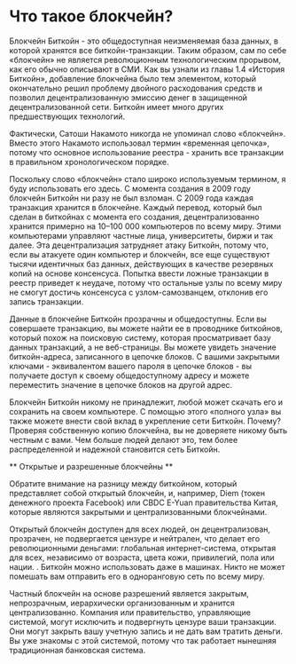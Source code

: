 # Что такое блокчейн?
Блокчейн Биткойн - это общедоступная неизменяемая база данных, в которой хранятся все биткойн-транзакции. Таким образом, сам по себе «блокчейн» не является революционным технологическим прорывом, как его обычно описывают в СМИ. Как вы узнали из главы 1.4 «История Биткойн», добавление блокчейна было тем элементом, который окончательно решил проблему двойного расходования средств и позволил децентрализованную эмиссию денег в защищенной децентрализованной сети. Биткойн имеет много других предшествующих технологий.

Фактически, Сатоши Накамото никогда не упоминал слово «блокчейн». Вместо этого Накамото использовал термин «временная цепочка», потому что основное использование реестра - хранить все транзакции в правильном хронологическом порядке.

Поскольку слово «блокчейн» стало широко используемым термином, я буду использовать его здесь. С момента создания в 2009 году блокчейн Биткойн ни разу не был взломан. С 2009 года каждая транзакция хранится в блокчейне. Каждый перевод, который был сделан в биткойнах с момента его создания, децентрализованно хранится примерно на 10–100 000 компьютеров по всему миру. Этими компьютерами управляют частные лица, университеты, биржи и так далее. Эта децентрализация затрудняет атаку Биткойн, потому что, если вы атакуете один компьютер и блокчейн, все еще существуют тысячи идентичных баз данных, действующих в качестве резервных копий на основе консенсуса. Попытка ввести ложные транзакции в реестр приведет к неудаче, потому что остальные узлы по всему миру не смогут достичь консенсуса с узлом-самозванцем, отклонив его запись транзакции.

Данные в блокчейне Биткойн прозрачны и общедоступны. Если вы совершаете транзакцию, вы можете найти ее в проводнике биткойнов, который похож на поисковую систему, которая просматривает базу данных транзакций, а не веб-страницы. Вы можете увидеть значение биткойн-адреса, записанного в цепочке блоков. С вашими закрытыми ключами - эквивалентом вашего пароля в цепочке блоков - вы получаете доступ к своему общедоступному адресу и можете переместить значение в цепочке блоков на другой адрес.

Блокчейн Биткойн никому не принадлежит, любой может скачать его и сохранить на своем компьютере. С помощью этого «полного узла» вы также можете внести свой вклад в укрепление сети Биткойн. Почему? Проверяя собственную копию блокчейна, вы не доверяете никому быть честным с вами. Чем больше людей делают это, тем более распределенной и надежной становится сеть Биткойн.

** Открытые и разрешенные блокчейны **

Обратите внимание на разницу между биткойном, который представляет собой открытый блокчейн, и, например, Diem (токен денежного проекта Facebook) или CBDC E-Yuan правительства Китая, которые являются закрытыми и централизованными блокчейнами.

Открытый блокчейн доступен для всех людей, он децентрализован, прозрачен, не подвергается цензуре и нейтрален, что делает его революционными деньгами: глобальная интернет-система, открытая для всех, независимо от возраста, цвета кожи, привилегий, пола или нации. . Биткойн можно использовать даже в машинах. Никто не может помешать вам отправить его в одноранговую сеть по всему миру.

Частный блокчейн на основе разрешений является закрытым, непрозрачным, иерархически организованным и хранится централизованно. Компания или правительство, управляющие системой, могут исключить и подвергнуть цензуре ваши транзакции. Они могут закрыть вашу учетную запись и не дать вам тратить деньги. Вы уже знакомы с этой системой, потому что так работает нынешняя традиционная банковская система.
